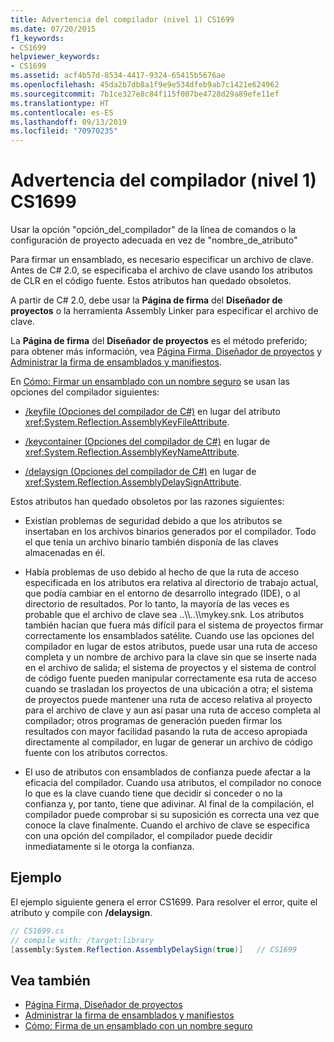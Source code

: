 ```yaml
---
title: Advertencia del compilador (nivel 1) CS1699
ms.date: 07/20/2015
f1_keywords:
- CS1699
helpviewer_keywords:
- CS1699
ms.assetid: acf4b57d-8534-4417-9324-65415b5676ae
ms.openlocfilehash: 45da2b7db8a1f9e9e534dfeb9ab7c1421e624962
ms.sourcegitcommit: 7b1ce327e8c84f115f007be4728d29a89efe11ef
ms.translationtype: HT
ms.contentlocale: es-ES
ms.lasthandoff: 09/13/2019
ms.locfileid: "70970235"
---
```

# <a name="compiler-warning-level-1-cs1699"></a>Advertencia del compilador (nivel 1) CS1699
Usar la opción "opción_del_compilador" de la línea de comandos o la configuración de proyecto adecuada en vez de "nombre_de_atributo"  
  
 Para firmar un ensamblado, es necesario especificar un archivo de clave. Antes de C# 2.0, se especificaba el archivo de clave usando los atributos de CLR en el código fuente. Estos atributos han quedado obsoletos.  
  
 A partir de C# 2.0, debe usar la **Página de firma** del **Diseñador de proyectos** o la herramienta Assembly Linker para especificar el archivo de clave.  
  
 La **Página de firma** del **Diseñador de proyectos** es el método preferido; para obtener más información, vea [Página Firma, Diseñador de proyectos](/visualstudio/ide/reference/signing-page-project-designer) y [Administrar la firma de ensamblados y manifiestos](/visualstudio/ide/managing-assembly-and-manifest-signing).  
  
 En [Cómo: Firmar un ensamblado con un nombre seguro](../../../standard/assembly/sign-strong-name.md) se usan las opciones del compilador siguientes:  
  
- [/keyfile (Opciones del compilador de C#)](../compiler-options/keyfile-compiler-option.md) en lugar del atributo <xref:System.Reflection.AssemblyKeyFileAttribute>.  
  
- [/keycontainer (Opciones del compilador de C#)](../compiler-options/keycontainer-compiler-option.md) en lugar de <xref:System.Reflection.AssemblyKeyNameAttribute>.  
  
- [/delaysign (Opciones del compilador de C#)](../compiler-options/delaysign-compiler-option.md) en lugar de <xref:System.Reflection.AssemblyDelaySignAttribute>.  
  
 Estos atributos han quedado obsoletos por las razones siguientes:  
  
- Existían problemas de seguridad debido a que los atributos se insertaban en los archivos binarios generados por el compilador. Todo el que tenía un archivo binario también disponía de las claves almacenadas en él.  
  
- Había problemas de uso debido al hecho de que la ruta de acceso especificada en los atributos era relativa al directorio de trabajo actual, que podía cambiar en el entorno de desarrollo integrado (IDE), o al directorio de resultados. Por lo tanto, la mayoría de las veces es probable que el archivo de clave sea ..\\\\..\\\mykey.snk. Los atributos también hacían que fuera más difícil para el sistema de proyectos firmar correctamente los ensamblados satélite. Cuando use las opciones del compilador en lugar de estos atributos, puede usar una ruta de acceso completa y un nombre de archivo para la clave sin que se inserte nada en el archivo de salida; el sistema de proyectos y el sistema de control de código fuente pueden manipular correctamente esa ruta de acceso cuando se trasladan los proyectos de una ubicación a otra; el sistema de proyectos puede mantener una ruta de acceso relativa al proyecto para el archivo de clave y aun así pasar una ruta de acceso completa al compilador; otros programas de generación pueden firmar los resultados con mayor facilidad pasando la ruta de acceso apropiada directamente al compilador, en lugar de generar un archivo de código fuente con los atributos correctos.  
  
- El uso de atributos con ensamblados de confianza puede afectar a la eficacia del compilador. Cuando usa atributos, el compilador no conoce lo que es la clave cuando tiene que decidir si conceder o no la confianza y, por tanto, tiene que adivinar. Al final de la compilación, el compilador puede comprobar si su suposición es correcta una vez que conoce la clave finalmente. Cuando el archivo de clave se especifica con una opción del compilador, el compilador puede decidir inmediatamente si le otorga la confianza.  
  
## <a name="example"></a>Ejemplo  
 El ejemplo siguiente genera el error CS1699. Para resolver el error, quite el atributo y compile con **/delaysign**.  
  
```csharp  
// CS1699.cs  
// compile with: /target:library  
[assembly:System.Reflection.AssemblyDelaySign(true)]   // CS1699  
```  
  
## <a name="see-also"></a>Vea también

- [Página Firma, Diseñador de proyectos](/visualstudio/ide/reference/signing-page-project-designer)
- [Administrar la firma de ensamblados y manifiestos](/visualstudio/ide/managing-assembly-and-manifest-signing)
- [Cómo: Firma de un ensamblado con un nombre seguro](../../../standard/assembly/sign-strong-name.md)
